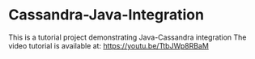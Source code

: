 # Cassandra-Java-Integration
This is a tutorial project demonstrating Java-Cassandra integration
The video tutorial is available at: https://youtu.be/TtbJWp8RBaM
